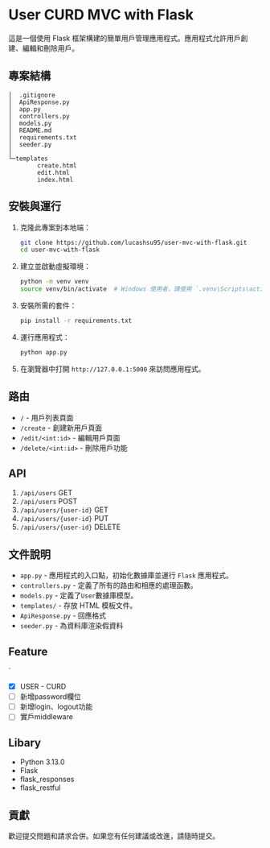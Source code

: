 # User CURD MVC with Flask

這是一個使用 Flask 框架構建的簡單用戶管理應用程式。應用程式允許用戶創建、編輯和刪除用戶。

## 專案結構
```
│  .gitignore
│  ApiResponse.py
│  app.py
│  controllers.py
│  models.py
│  README.md
│  requirements.txt
│  seeder.py
│
└─templates
        create.html
        edit.html
        index.html
```

## 安裝與運行

1. 克隆此專案到本地端：
    ```bash
    git clone https://github.com/lucashsu95/user-mvc-with-flask.git
    cd user-mvc-with-flask
    ```

2. 建立並啟動虛擬環境：
    ```bash
    python -m venv venv
    source venv/bin/activate  # Windows 使用者，請使用 `.venv\Scripts\activate`
    ```

3. 安裝所需的套件：
    ```bash
    pip install -r requirements.txt
    ```

4. 運行應用程式：
    ```bash
    python app.py
    ```

5. 在瀏覽器中打開 `http://127.0.0.1:5000` 來訪問應用程式。


## 路由

- `/` - 用戶列表頁面
- `/create` - 創建新用戶頁面
- `/edit/<int:id>` - 編輯用戶頁面
- `/delete/<int:id>` - 刪除用戶功能

## API

1. `/api/users` GET
2. `/api/users` POST
3. `/api/users/{user-id}` GET
4. `/api/users/{user-id}` PUT
5. `/api/users/{user-id}` DELETE

## 文件說明

- `app.py` - 應用程式的入口點，初始化數據庫並運行 `Flask` 應用程式。
- `controllers.py` - 定義了所有的路由和相應的處理函數。
- `models.py` - 定義了`User`數據庫模型。
- `templates/` - 存放 HTML 模板文件。
- `ApiResponse.py` - 回應格式
- `seeder.py` - 為資料庫渲染假資料

## Feature
`
- [x] USER - CURD
- [ ] 新增password欄位
- [ ] 新增login、logout功能
- [ ] 實戶middleware

## Libary

- Python 3.13.0
- Flask
- flask_responses
- flask_restful

## 貢獻

歡迎提交問題和請求合併。如果您有任何建議或改進，請隨時提交。